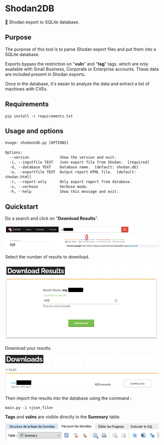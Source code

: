 # Shodan2DB
🔌 Shodan export to SQLite database.

## Purpose

The purpose of this tool is to parse Shodan export files and put them into a SQLite database.

Exports bypass the restriction on "**vuln**" and "**tag**" tags, which are only available with Small Business, Corporate or Enterprise accounts. These data are included present in Shodan exports.

Once in the database, it's easier to analyze the data and extract a list of machines with CVEs.

## Requirements
```
pip install -r requirements.txt
```

## Usage and options

```
Usage: shodan2db.py [OPTIONS]

Options:
  --version              Show the version and exit.
  -i, --inputfile TEXT   Json export file from Shodan.  [required]
  -d, --database TEXT    Database name.  [default: shodan.db]
  -o, --exportfile TEXT  Output report HTML file.  [default: shodan.html]
  -r, --report-only      Only export report from database.
  -v, --verbose          Verbose mode.
  -h, --help             Show this message and exit.
```

## Quickstart
Do a search and click on "**Download Results**".

<img src="img/Shodan Export.png">

Select the number of results to download.

<img src="img/Shodan Results.png">

Download your results.

<img src="img/Shodan Download.png">

Then import the results into the database using the command :
```
main.py -i <json_file>
```

**Tags** and **vulns** are visible directly in the **Summary** table.

<img src="img/Summary.png">
